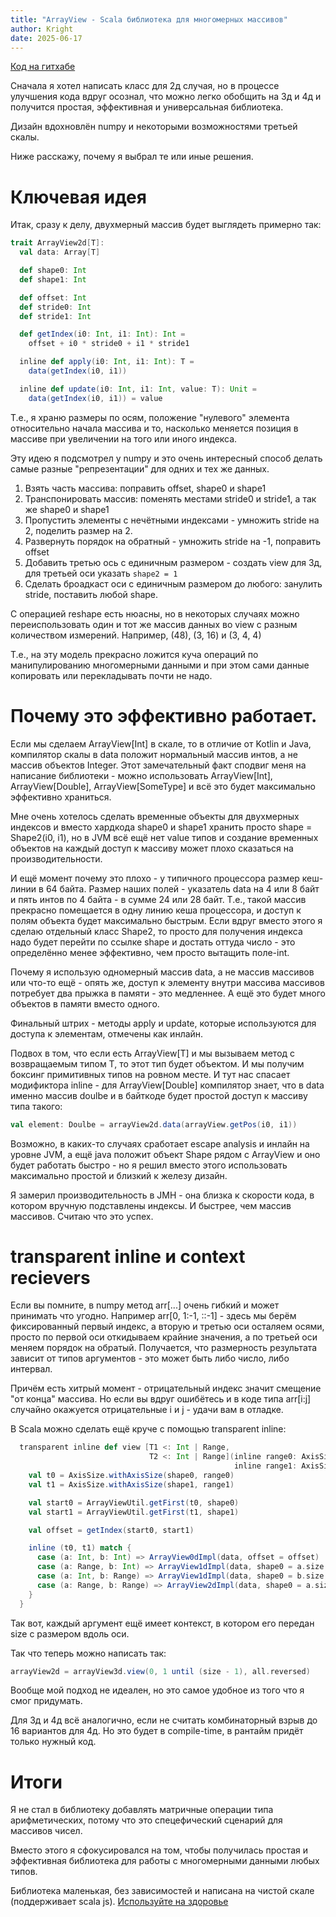 ```yaml
---
title: "ArrayView - Scala библиотека для многомерных массивов"
author: Kright
date: 2025-06-17
---
```


[Код на гитхабе](https://github.com/Kright/ArrayView)

Сначала я хотел написать класс для 2д случая, но в процессе улучшения кода вдруг осознал, что можно легко обобщить на 3д и 4д и получится простая, эффективная и универсальная библиотека.

Дизайн вдохновлён numpy и некоторыми возможностями третьей скалы.

Ниже расскажу, почему я выбрал те или иные решения.

# Ключевая идея

Итак, сразу к делу, двухмерный массив будет выглядеть примерно так:

```scala
trait ArrayView2d[T]:
  val data: Array[T]

  def shape0: Int
  def shape1: Int

  def offset: Int
  def stride0: Int
  def stride1: Int

  def getIndex(i0: Int, i1: Int): Int =
    offset + i0 * stride0 + i1 * stride1

  inline def apply(i0: Int, i1: Int): T =
    data(getIndex(i0, i1))

  inline def update(i0: Int, i1: Int, value: T): Unit =
    data(getIndex(i0, i1)) = value
```

Т.е., я храню размеры по осям, положение "нулевого" элемента относительно начала массива и то, насколько меняется позиция в массиве при увеличении на того или иного индекса.

Эту идею я подсмотрел у numpy и это очень интересный способ делать самые разные "репрезентации" для одних и тех же данных.

1. Взять часть массива: поправить offset, shape0 и shape1
2. Транспонировать массив: поменять местами stride0 и stride1, а так же shape0 и shape1
3. Пропустить элементы с нечётными индексами - умножить stride на 2, поделить размер на 2.
4. Развернуть порядок на обратный - умножить stride на -1, поправить offset
5. Добавить третью ось с единичным размером - создать view для 3д, для третьей оси указать `shape2 = 1`
6. Сделать броадкаст оси с единичным размером до любого: занулить stride, поставить любой shape.

С операцией reshape есть нюасны, но в некоторых случаях можно переиспользовать один и тот же массив данных во view с разным количеством измерений. Например, (48), (3, 16) и (3, 4, 4)

Т.е., на эту модель прекрасно ложится куча операций по манипулированию многомерными данными и при этом сами данные копировать или перекладывать почти не надо.

# Почему это эффективно работает.

Если мы сделаем ArrayView[Int] в скале, то в отличие от Kotlin и Java, компилятор скалы в data положит нормальный массив интов, а не массив объектов Integer. Этот замечательный факт сподвиг меня на написание библиотеки - можно использовать ArrayView[Int], ArrayView[Double], ArrayView[SomeType] и всё это будет максимально эффективно храниться.

Мне очень хотелось сделать временные объекты для двухмерных индексов и вместо хардкода shape0 и shape1 хранить просто shape = Shape2(i0, i1), но в JVM всё ещё нет value типов и создание временных объектов на каждый доступ к массиву может плохо сказаться на производительности.

И ещё момент почему это плохо - у типичного процессора размер кеш-линии в 64 байта. Размер наших полей - указатель data на 4 или 8 байт и пять интов по 4 байта - в сумме 24 или 28 байт. Т.е., такой массив прекрасно помещается в одну линию кеша процессора, и доступ к полям объекта будет максимально быстрым. Если вдруг вместо этого я сделаю отдельный класс Shape2, то просто для получения индекса надо будет перейти по ссылке shape и достать оттуда число - это определённо менее эффективно, чем просто вытащить поле-int.

Почему я использую одномерный массив data, а не массив массивов или что-то ещё - опять же, доступ к элементу внутри массива массивов потребует два прыжка в памяти - это медленнее. А ещё это будет много объектов в памяти вместо одного.

Финальный штрих - методы apply и update, которые используются для доступа к элементам, отмечены как инлайн.

Подвох в том, что если есть ArrayView[T] и мы вызываем метод с возвращаемым типом T, то этот тип будет объектом. И мы получим боксинг примитивных типов на ровном месте.
И тут нас спасает модификтора inline - для ArrayView[Double] компилятор знает, что в data именно массив doulbe и в байткоде будет простой доступ к массиву типа такого:

```scala
val element: Doulbe = arrayView2d.data(arrayView.getPos(i0, i1))
```

Возможно, в каких-то случаях сработает escape analysis и инлайн на уровне JVM, а ещё java положит объект Shape рядом с ArrayView и оно будет работать быстро - но я решил вместо этого использовать максимально простой и близкий к железу дизайн.

Я замерил производительность в JMH - она близка к скорости кода, в котором вручную подставлены индексы. И быстрее, чем массив массивов. Считаю что это успех.

# transparent inline и context recievers

Если вы помните, в numpy метод arr[...] очень гибкий и может принимать что угодно. Например arr[0, 1:-1, ::-1] - здесь мы берём фиксированный первый индекс, а вторую и третью оси осталяем осями, просто по первой оси откидываем крайние значения, а по третьей оси меняем порядок на обратый. Получается, что размерность результата зависит от типов аргументов - это может быть либо число, либо интервал.

Причём есть хитрый момент - отрицательный индекс значит смещение "от конца" массива. Но если вы вдруг ошибётесь и в коде типа arr[i:j] случайно окажуется отрицательные i и j - удачи вам в отладке.

В Scala можно сделать ещё круче c помощью transparent inline:

```scala
  transparent inline def view [T1 <: Int | Range,
                               T2 <: Int | Range](inline range0: AxisSize.Size ?=> T1,
                                                  inline range1: AxisSize.Size ?=> T2) = {
    val t0 = AxisSize.withAxisSize(shape0, range0)
    val t1 = AxisSize.withAxisSize(shape1, range1)

    val start0 = ArrayViewUtil.getFirst(t0, shape0)
    val start1 = ArrayViewUtil.getFirst(t1, shape1)

    val offset = getIndex(start0, start1)

    inline (t0, t1) match {
      case (a: Int, b: Int) => ArrayView0dImpl(data, offset = offset)
      case (a: Range, b: Int) => ArrayView1dImpl(data, shape0 = a.size, offset = offset, stride0 = stride0 * a.step)
      case (a: Int, b: Range) => ArrayView1dImpl(data, shape0 = b.size, offset = offset, stride0 = stride1 * b.step)
      case (a: Range, b: Range) => ArrayView2dImpl(data, shape0 = a.size, shape1 = b.size, offset = offset, stride0 = stride0 * a.step, stride1 = stride1 * b.step)
    }
  }
```

Так вот, каждый аргумент ещё имеет контекст, в котором его передан size с размером вдоль оси.

Так что теперь можно написать так:

```scala
arrayView2d = arrayView3d.view(0, 1 until (size - 1), all.reversed)
```

Вообще мой подход не идеален, но это самое удобное из того что я смог придумать.

Для 3д и 4д всё аналогично, если не считать комбинаторный взрыв до 16 вариантов для 4д. Но это будет в compile-time, в рантайм придёт только нужный код.

# Итоги

Я не стал в библиотеку добавлять матричные операции типа арифметических, потому что это спецефический сценарий для массивов чисел.

Вместо этого я сфокусировался на том, чтобы получилась простая и эффективная библиотека для работы с многомерными данными любых типов.

Библиотека маленькая, без зависимостей и написана на чистой скале (поддерживает scala js). [Используйте на здоровье](https://github.com/Kright/ArrayView)






























